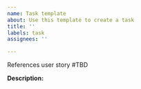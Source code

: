 ```yaml
---
name: Task template
about: Use this template to create a task
title: ''
labels: task
assignees: ''

---
```


References user story #TBD

**Description:**
